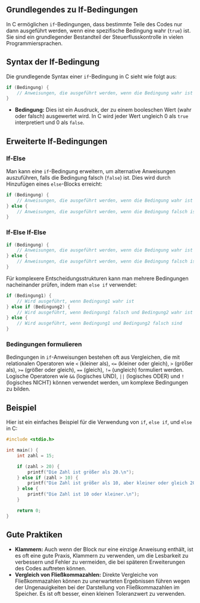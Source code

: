 ## Grundlegendes zu If-Bedingungen

In C ermöglichen `if`-Bedingungen, dass bestimmte Teile des Codes nur dann ausgeführt werden, wenn eine spezifische Bedingung wahr (`true`) ist. Sie sind ein grundlegender Bestandteil der Steuerflusskontrolle in vielen Programmiersprachen.

## Syntax der If-Bedingung

Die grundlegende Syntax einer `if`-Bedingung in C sieht wie folgt aus:

```cpp
if (Bedingung) {
    // Anweisungen, die ausgeführt werden, wenn die Bedingung wahr ist
}
```

- **Bedingung:** Dies ist ein Ausdruck, der zu einem booleschen Wert (wahr oder falsch) ausgewertet wird. In C wird jeder Wert ungleich 0 als `true` interpretiert und 0 als `false`.

## Erweiterte If-Bedingungen

### If-Else

Man kann eine `if`-Bedingung erweitern, um alternative Anweisungen auszuführen, falls die Bedingung falsch (`false`) ist. Dies wird durch Hinzufügen eines `else`-Blocks erreicht:

```cpp
if (Bedingung) {
    // Anweisungen, die ausgeführt werden, wenn die Bedingung wahr ist
} else {
    // Anweisungen, die ausgeführt werden, wenn die Bedingung falsch ist
}
```

### If-Else If-Else
```cpp
if (Bedingung) {
    // Anweisungen, die ausgeführt werden, wenn die Bedingung wahr ist
} else {
    // Anweisungen, die ausgeführt werden, wenn die Bedingung falsch ist
}
```

Für komplexere Entscheidungsstrukturen kann man mehrere Bedingungen nacheinander prüfen, indem man `else if` verwendet:

```cpp
if (Bedingung1) {
    // Wird ausgeführt, wenn Bedingung1 wahr ist
} else if (Bedingung2) {
    // Wird ausgeführt, wenn Bedingung1 falsch und Bedingung2 wahr ist
} else {
    // Wird ausgeführt, wenn Bedingung1 und Bedingung2 falsch sind
}
```


### Bedingungen formulieren

Bedingungen in `if`-Anweisungen bestehen oft aus Vergleichen, die mit relationalen Operatoren wie `<` (kleiner als), `<=` (kleiner oder gleich), `>` (größer als), `>=` (größer oder gleich), `==` (gleich), `!=` (ungleich) formuliert werden. Logische Operatoren wie `&&` (logisches UND), `||` (logisches ODER) und `!` (logisches NICHT) können verwendet werden, um komplexe Bedingungen zu bilden.

## Beispiel

Hier ist ein einfaches Beispiel für die Verwendung von `if`, `else if`, und `else` in C:

```c
#include <stdio.h>

int main() {
    int zahl = 15;

    if (zahl > 20) {
        printf("Die Zahl ist größer als 20.\n");
    } else if (zahl > 10) {
        printf("Die Zahl ist größer als 10, aber kleiner oder gleich 20.\n");
    } else {
        printf("Die Zahl ist 10 oder kleiner.\n");
    }

    return 0;
}
```
## Gute Praktiken

- **Klammern:** Auch wenn der Block nur eine einzige Anweisung enthält, ist es oft eine gute Praxis, Klammern zu verwenden, um die Lesbarkeit zu verbessern und Fehler zu vermeiden, die bei späteren Erweiterungen des Codes auftreten können.
- **Vergleich von Fließkommazahlen:** Direkte Vergleiche von Fließkommazahlen können zu unerwarteten Ergebnissen führen wegen der Ungenauigkeiten bei der Darstellung von Fließkommazahlen im Speicher. Es ist oft besser, einen kleinen Toleranzwert zu verwenden.

